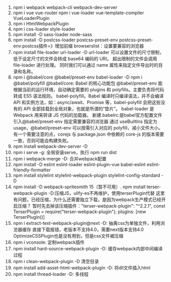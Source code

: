1. npm i webpack webpack-cli webpack-dev-server
2. npm i vue vue-router
    npm i vue-loader vue-template-compiler VueLoaderPlugin
3. npm i HtmlWebpackPlugin
4. npm i css-loader style-loader
5. npm install -D sass-loader node-sass
6. npm install -D postcss-loader postcss-preset-env
    postcss-preset-env:postcss插件=》增加前缀
        browserslist：设置要兼容的浏览器
7. npm install file-loader url-loader -D
    url-loader 可以设置文件的尺寸限制，低于设定尺寸的文件会转成 base64 编码的 URI。
    超出限制的文件会调用 file-loader 进行处理。
    同时我们可以通过 name 属性来指定文件导出时的目录和名称。
8. npm i @babel/core @babel/preset-env babel-loader -D
    npm i @babel/polyfill
    @babel/core: Babel 的核心功能包
    @babel/preset-env 能根据当前的运行环境，自动确定需要的 plugins 和 polyfills。主要负责将代码转成 ES5 语法规则。
    babel-polyfill。Babel 编译时只编译语法，并不会编译 API 和实例方法，如：async/await、Promise 等，babel-polyfill 会把这些没有的 API 全部挂载到全局对象，也就是所谓的“垫片”。
    babel-loader 是 Webpack 用来转译 JS 代码的加载器。
    新建.babelrc:是babel官方配置文件
    引入@babel/preset-env
    指定需要兼容的浏览器
    通过 useBuiltIns 指定为 usage，@babel/preset-env 可以按需引入对应的 polyfill，减小文件大小。有一个需要注意的点，corejs 与 package.json 中依赖的 core-js 的版本需要一致，否则可能会构建失败。
9. npm install webpack-dev-server -D
10. npm i serve -g: 全局安装serve，执行 npm run dist
11. npm i webpack-merge -D: 合并webpack配置
12. npm install -D eslint eslint-loader eslint-plugin-vue babel-eslint eslint-friendly-formatter
13. npm install stylelint stylelint-webpack-plugin stylelint-config-standard -D
14. npm install -D webpack-spritesmith
15（暂不可用）. npm install terser-webpack-plugin -D:压缩JS，ulify-es不再维护，使用terserPlugin代替
    这里有问题，已经压缩，为什么还需要独立下载，是因为webpack生产模式已经开启压缩？
    暂时先去掉该压缩插件："terser-webpack-plugin": "^2.2.1",
    const TerserPlugin = require("terser-webpack-plugin");
    plugins: [new TerserPlugin()]
16. npm i extract-text-webpack-plugin@next -D: 抽离css为单独文件，利用浏览器缓存
    直接下载报错，老版本不支持4.0，需要next版本支持4.0
    OptimizeCSSPlugin也是没有用到，但是css文件被压缩
17. npm i vconsole: 定制webpack插件
18. npm install hard-source-webpack-plugin -D: 缓存webpack内部中间编译过程
19. npm i clean-webpack-plugin -D 清空目录
20. npm install add-asset-html-webpack-plugin -D: 将dll文件插入html
21. npm install thread-loader -D: 多线程
